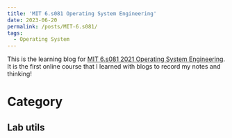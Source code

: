```yaml
---
title: 'MIT 6.s081 Operating System Engineering'
date: 2023-06-20
permalink: /posts/MIT-6.s081/
tags:
  - Operating System
---
```


This is the learning blog for [MIT 6.s081 2021 Operating System Engineering](https://pdos.csail.mit.edu/6.828/2021/index.html). It is the first online course that I learned with blogs to record my notes and thinking!

Category
======

Lab utils
------
